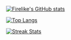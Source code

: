 [![Firelike's GitHub stats](https://github-readme-stats.vercel.app/api?username=firelike)](https://github.com/firelike)

[![Top Langs](https://github-readme-stats.vercel.app/api/top-langs/?username=firelike)](https://github.com/firelike)

[![Streak Stats](https://github-readme-streak-stats.herokuapp.com/?user=firelike)](https://github.com/firelike)


<!--
**firelike/firelike** is a ✨ _special_ ✨ repository because its `README.md` (this file) appears on your GitHub profile.

Here are some ideas to get you started:

- 🔭 I’m currently working on ...
- 🌱 I’m currently learning ...
- 👯 I’m looking to collaborate on ...
- 🤔 I’m looking for help with ...
- 💬 Ask me about ...
- 📫 How to reach me: ...
- 😄 Pronouns: ...
- ⚡ Fun fact: ...
-->
